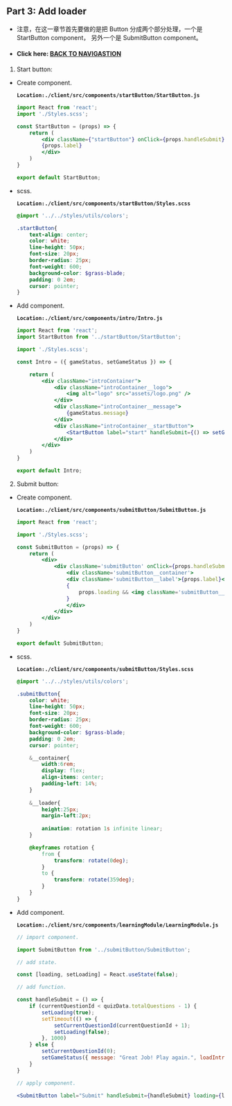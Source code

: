 ## Part 3: Add loader

- 注意，在这一章节首先要做的是把 Button 分成两个部分处理，一个是 StartButton component， 另外一个是 SubmitButton component。

- #### Click here: [BACK TO NAVIGASTION](https://github.com/DonghaoWu/codeTyke-doc/blob/main/README.md)

1. Start button:

- Create component.

    __`Location:./client/src/components/startButton/StartButton.js`__

    ```jsx
    import React from 'react';
    import './Styles.scss';

    const StartButton = (props) => {
        return (
            <div className={"startButton"} onClick={props.handleSubmit} >
            {props.label}
            </div>
        )
    }

    export default StartButton;
    ```

- scss.

    __`Location:./client/src/components/startButton/Styles.scss`__

    ```scss
    @import '../../styles/utils/colors';

    .startButton{
        text-align: center;
        color: white;
        line-height: 50px;
        font-size: 20px;
        border-radius: 25px;
        font-weight: 600;
        background-color: $grass-blade;
        padding: 0 2em;
        cursor: pointer;
    }
    ```

- Add component.

    __`Location:./client/src/components/intro/Intro.js`__

    ```jsx
    import React from 'react';
    import StartButton from '../startButton/StartButton';

    import './Styles.scss';

    const Intro = ({ gameStatus, setGameStatus }) => {

        return (
            <div className="introContainer">
                <div className="introContainer__logo">
                    <img alt="logo" src="assets/logo.png" />
                </div>
                <div className="introContainer__message">
                    {gameStatus.message}
                </div>
                <div className="introContainer__startButton">
                    <StartButton label="start" handleSubmit={() => setGameStatus({ loadIntro: false })} />
                </div>
            </div>
        )
    }

    export default Intro;
    ```

2. Submit button:

- Create component.

    __`Location:./client/src/components/submitButton/SubmitButton.js`__

    ```jsx
    import React from 'react';

    import './Styles.scss';

    const SubmitButton = (props) => {
        return (
            <div>
                <div className='submitButton' onClick={props.handleSubmit} >
                    <div className='submitButton__container'>
                    <div className='submitButton__label'>{props.label}</div>
                    {
                        props.loading && <img className='submitButton__loader' src='assets/loadingLogo.png' alt='loading-loader' />
                    }
                    </div>
                </div>
            </div>
        )
    }

    export default SubmitButton;
    ```

- scss.

    __`Location:./client/src/components/submitButton/Styles.scss`__

    ```scss
    @import '../../styles/utils/colors';

    .submitButton{
        color: white;
        line-height: 50px;
        font-size: 20px;
        border-radius: 25px;
        font-weight: 600;
        background-color: $grass-blade;
        padding: 0 2em;
        cursor: pointer;

        &__container{
            width:6rem;
            display: flex;
            align-items: center;
            padding-left: 14%;
        }
        
        &__loader{
            height:25px;
            margin-left:2px;
        
            animation: rotation 1s infinite linear;
        }

        @keyframes rotation {
            from {
                transform: rotate(0deg);
            }
            to {
                transform: rotate(359deg);
            }
        }
    }
    ```

- Add component.

    __`Location:./client/src/components/learningModule/LearningModule.js`__

    ```jsx
    // import component.

    import SubmitButton from '../submitButton/SubmitButton';

    // add state.

    const [loading, setLoading] = React.useState(false);

    // add function.

    const handleSubmit = () => {
        if (currentQuestionId < quizData.totalQuestions - 1) {
            setLoading(true);
            setTimeout(() => {
                setCurrentQuestionId(currentQuestionId + 1);
                setLoading(false);
            }, 1000)
        } else {
            setCurrentQuestionId(0);
            setGameStatus({ message: "Great Job! Play again.", loadIntro: true });
        }
    }

    // apply component.

    <SubmitButton label="Submit" handleSubmit={handleSubmit} loading={loading} />
    ```
